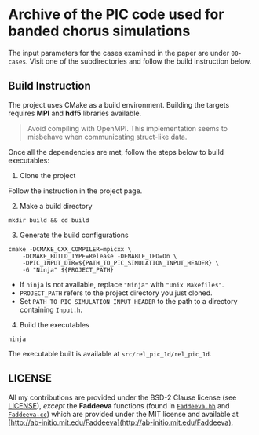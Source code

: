 # Archive of the PIC code used for banded chorus simulations

The input parameters for the cases examined in the paper are under `00-cases`.
Visit one of the subdirectories and follow the build instruction below.

## Build Instruction

The project uses CMake as a build environment. Building the targets requires **MPI** and **hdf5** libraries available.

> Avoid compiling with OpenMPI. This implementation seems to misbehave when communicating struct-like data.

Once all the dependencies are met, follow the steps below to build executables:

1. Clone the project

Follow the instruction in the project page.

2. Make a build directory

```shell
mkdir build && cd build
```

3. Generate the build configurations

```shell
cmake -DCMAKE_CXX_COMPILER=mpicxx \
    -DCMAKE_BUILD_TYPE=Release -DENABLE_IPO=On \
    -DPIC_INPUT_DIR=${PATH_TO_PIC_SIMULATION_INPUT_HEADER} \
    -G "Ninja" ${PROJECT_PATH}
```

- If `ninja` is not available, replace `"Ninja"` with `"Unix Makefiles"`.
- `PROJECT_PATH` refers to the project directory you just cloned.
- Set `PATH_TO_PIC_SIMULATION_INPUT_HEADER` to the path to a directory containing `Input.h`.

4. Build the executables

```shell
ninja
```

The executable built is available at `src/rel_pic_1d/rel_pic_1d`.

## LICENSE

All my contributions are provided under the BSD-2 Clause license (see [LICENSE](LICENSE)),
*except* the **Faddeeva** functions (found in
[`Faddeeva.hh`](src/LibPIC/PIC/Misc/Faddeeva.hh) and
[`Faddeeva.cc`](src/LibPIC/PIC/Misc/Faddeeva.cc))
which are provided under the MIT license and
available at [http://ab-initio.mit.edu/Faddeeva](http://ab-initio.mit.edu/Faddeeva).
